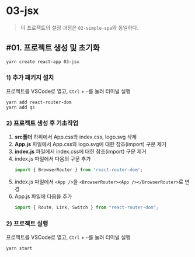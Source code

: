 # 03-jsx

> 이 프로젝트의 설정 과정은 `02-simple-spa`와 동일하다.

## #01. 프로젝트 생성 및 초기화

```shell
yarn create react-app 03-jsx
```

### 1) 추가 패키지 설치

프로젝트를 VSCode로 열고, `Ctrl` + `~`를 눌러 터미널 실행

```shell
yarn add react-router-dom
yarn add qs
```

### 2) 프로젝트 생성 후 기초작업

1. **src폴더** 하위에서 App.css와 index.css, logo.svg 삭제
1. **App.js** 파일에서 App.css와 logo.svg에 대한 참조(import) 구문 제거
1. **index.js** 파일에서 index.css에 대한 참조(import) 구문 제거
1. index.js 파일에서 다음의 구문 추가
    ```js
    import { BrowserRouter } from 'react-router-dom';
    ```
1. index.js 파일에서 `<App />`을 `<BrowserRouter><App /></BrowserRouter>`로 변경
1. App.js 파일에 다음을 추가
   ```js
   import { Route, Link, Switch } from "react-router-dom";
   ```

### 2) 프로젝트 실행

프로젝트를 VSCode로 열고, `Ctrl` + `~`를 눌러 터미널 실행

```shell
yarn start
```
